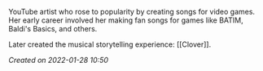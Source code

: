 YouTube artist who rose to popularity by creating songs for video games. Her early career involved her making fan songs for games like BATIM, Baldi's Basics, and others.

Later created the musical storytelling experience: [[Clover]].

*Created on 2022-01-28 10:50*
